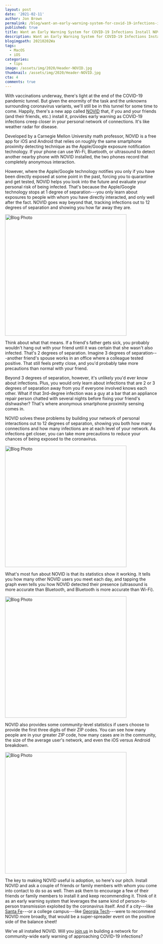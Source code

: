 ```yaml
---
layout: post
date: '2021-02-11'
author: Jon Brown
permalink: /blog/want-an-early-warning-system-for-covid-19-infections-install-novid/
published: true
title: Want an Early Warning System for COVID-19 Infections Install NOVID
description: Want an Early Warning System for COVID-19 Infections Install NOVID
blogimgpath: 20210202Wa
tags:
  - MacOS
  - iOS
categories:
  - tips
image: /assets/img/2020/Header-NOVID.jpg
thumbnail: /assets/img/2020/Header-NOVID.jpg
cta: 4
comments: true
---
```

With vaccinations underway, there's light at the end of the COVID-19
pandemic tunnel. But given the enormity of the task and the unknowns
surrounding coronavirus variants, we'll still be in this tunnel for some
time to come. Happily, there's a new app called
[NOVID](https://www.novid.org/) that, if you and your friends (and their
friends, etc.) install it, provides early warning as COVID-19 infections
creep closer in your personal network of connections. It's like weather
radar for disease.

Developed by a Carnegie Mellon University math professor, NOVID is a
free app for iOS and Android that relies on roughly the same smartphone
proximity detecting technique as the Apple/Google exposure notification
technology. If your phone can use Wi-Fi, Bluetooth, or ultrasound to
detect another nearby phone with NOVID installed, the two phones record
that completely anonymous interaction.

However, where the Apple/Google technology notifies you only if you have
been directly exposed at some point in the past, forcing you to
quarantine and get tested, NOVID helps you look into the future and
evaluate your personal risk of being infected. That's because the
Apple/Google technology stops at 1 degree of separation---you only learn
about exposures to people with whom you have directly interacted, and
only well after the fact. NOVID goes way beyond that, tracking
infections out to 12 degrees of separation and showing you how far away
they are.

<img alt="Blog Photo" src="{{ site.site_cdn }}/assets/img/blog/2020/20210202Wa/image2.png" class="img-fluid rounded m-2" width="400" />

Think about what that means. If a friend's father gets sick, you
probably wouldn't hang out with your friend until it was certain that
she wasn't also infected. That's 2 degrees of separation. Imagine 3
degrees of separation---another friend's spouse works in an office where
a colleague tested positive. That still feels pretty close, and you'd
probably take more precautions than normal with your friend.

Beyond 3 degrees of separation, however, it's unlikely you'd ever know
about infections. Plus, you would only learn about infections that are 2
or 3 degrees of separation away from you if everyone involved knows each
other. What if that 3rd-degree infection was a guy at a bar that an
appliance repair person chatted with several nights before fixing your
friend's dishwasher? That's where anonymous smartphone proximity sensing
comes in.

NOVID solves these problems by building your network of personal
interactions out to 12 degrees of separation, showing you both how many
connections and how many infections are at each level of your network.
As infections get closer, you can take more precautions to reduce your
chances of being exposed to the coronavirus.

<img alt="Blog Photo" src="{{ site.site_cdn }}/assets/img/blog/2020/20210202Wa/image3.jpeg" class="img-fluid rounded m-2" width="400" />


What's most fun about NOVID is that its statistics show it working. It
tells you how many other NOVID users you meet each day, and tapping the
graph even tells you how NOVID detected their presence (ultrasound is
more accurate than Bluetooth, and Bluetooth is more accurate than
Wi-Fi).

<img alt="Blog Photo" src="{{ site.site_cdn }}/assets/img/blog/2020/20210202Wa/image4.jpeg" class="img-fluid rounded m-2" width="400" />


NOVID also provides some community-level statistics if users choose to
provide the first three digits of their ZIP codes. You can see how many
people are in your greater ZIP code, how many cases are in the
community, the size of the average user's network, and even the iOS
versus Android breakdown.

<img alt="Blog Photo" src="{{ site.site_cdn }}/assets/img/blog/2020/20210202Wa/image5.jpeg" class="img-fluid rounded m-2" width="400" />

The key to making NOVID useful is adoption, so here's our pitch. Install
NOVID and ask a couple of friends or family members with whom you come
into contact to do so as well. Then ask them to encourage a few of their
friends or family members to install it and keep recommending it. Think
of it as an early warning system that leverages the same kind of
person-to-person transmission exploited by the coronavirus itself. And
if a city---like [Santa
Fe](https://www.santafenm.gov/news/detail/stop_covid_with_novid_-_city_deploys_innovative_app)---or
a college campus---like [Georgia
Tech](https://covid-central.gatech.edu/app/novid)---were to recommend
NOVID more broadly, that would be a super-spreader event on the positive
side of the balance sheet!

We've all installed NOVID. Will you [join us](https://www.novid.org/) in
building a network for community-wide early warning of approaching
COVID-19 infections?